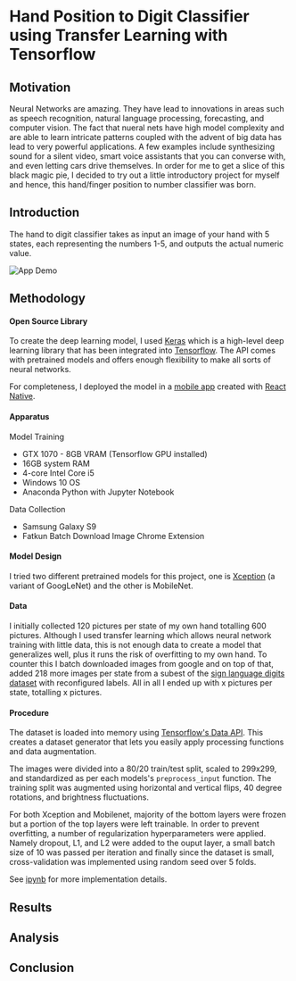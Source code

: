 # Hand Position to Digit Classifier using Transfer Learning with Tensorflow

## Motivation

Neural Networks are amazing. They have lead to innovations in areas such as speech recognition, natural language processing, forecasting, and computer vision. The fact that nueral nets have high model complexity and are able to learn intricate patterns coupled with the advent of big data has lead to very powerful applications. A few examples include synthesizing sound for a silent video, smart voice assistants that you can converse with, and even letting cars drive themselves. In order for me to get a slice of this black magic pie, I decided to try out a little introductory project for myself and hence, this hand/finger position to number classifier was born.

## Introduction

The hand to digit classifier takes as input an image of your hand with 5 states, each representing the numbers 1-5, and outputs the actual numeric value.

![App Demo](https://media.giphy.com/media/lqND3IemQzBrnU8vdC/giphy.gif)

## Methodology

#### Open Source Library

To create the deep learning model, I used [Keras](https://keras.io) which is a high-level deep learning library that has been integrated into [Tensorflow](https://www.tensorflow.org/). The API comes with pretrained models and offers enough flexibility to make all sorts of neural networks.

For completeness, I deployed the model in a [mobile app](www.google.ca) created with [React Native](https://facebook.github.io/react-native/docs/getting-started).

#### Apparatus

Model Training
* GTX 1070 - 8GB VRAM (Tensorflow GPU installed)
* 16GB system RAM
* 4-core Intel Core i5
* Windows 10 OS
* Anaconda Python with Jupyter Notebook

Data Collection
* Samsung Galaxy S9
* Fatkun Batch Download Image Chrome Extension

#### Model Design

I tried two different pretrained models for this project, one is [Xception](https://arxiv.org/abs/1610.02357) (a variant of GoogLeNet) and the other is MobileNet.

#### Data

I initially collected 120 pictures per state of my own hand totalling 600 pictures. Although I used transfer learning which allows neural network training with little data, this is not enough data to create a model that generalizes well, plus it runs the risk of overfitting to my own hand. To counter this I batch downloaded images from google and on top of that, added 218 more images per state from a subest of the [sign language digits dataset](https://www.kaggle.com/ardamavi/sign-language-digits-dataset) with reconfigured labels. All in all I ended up with x pictures per state, totalling x pictures.

#### Procedure

The dataset is loaded into memory using [Tensorflow's Data API](https://www.tensorflow.org/tutorials/load_data/images). This creates a dataset generator that lets you easily apply processing functions and data augmentation. 

The images were divided into a 80/20 train/test split, scaled to 299x299, and standardized as per each models's `preprocess_input` function. The training split was augmented using horizontal and vertical flips, 40 degree rotations, and brightness fluctuations.

For both Xception and Mobilenet, majority of the bottom layers were frozen but a portion of the top layers were left trainable. In order to prevent overfitting, a number of regularization hyperparameters were applied. Namely dropout, L1, and L2 were added to the ouput layer, a small batch size of 10 was passed per iteration and finally since the dataset is small, cross-validation was implemented using random seed over 5 folds.

See [ipynb](ipynb) for more implementation details.

## Results
## Analysis
## Conclusion